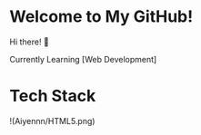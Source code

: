 # Welcome to My GitHub!

Hi there! 👋

Currently Learning [Web Development]
# Tech Stack
!(Aiyennn/HTML5.png)
